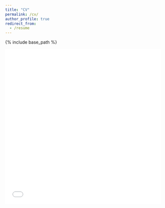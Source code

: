 ```yaml
---
title: "CV"
permalink: /cv/
author_profile: true
redirect_from:
  - /resume
---
```


{% include base_path %}

<iframe src="/files/Meisels_CV.pdf" width="100%" height="500" frameborder="no" border="0" marginwidth="0" marginheight="0"></iframe>

